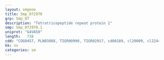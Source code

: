 ```yaml
---
layout: smgene
title: Smp_072970
grp: Smp_07
description: "Tetratricopeptide repeat protein 1"
smp: Smp_072970.1
uniprot: "G4VA50"
length:   738
cdd: "COG0457, PLN03088, TIGR00990, TIGR02917, cd00189, cl20009, cl22441, pfam13414, pfam15015, smart00028, smart01043"
kk: ns
categories: sm
---
```

